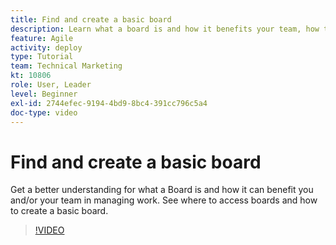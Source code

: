 ```yaml
---
title: Find and create a basic board
description: Learn what a board is and how it benefits your team, how to find a board, and how to create a one yourself.
feature: Agile
activity: deploy
type: Tutorial
team: Technical Marketing
kt: 10806
role: User, Leader
level: Beginner
exl-id: 2744efec-9194-4bd9-8bc4-391cc796c5a4
doc-type: video
---
```

# Find and create a basic board

Get a better understanding for what a Board is and how it can benefit you and/or your team in managing work. See where to access boards and how to create a basic board.

>[!VIDEO](https://video.tv.adobe.com/v/346548)
